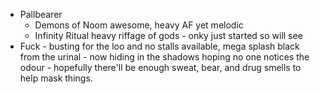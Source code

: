 - Pallbearer
	- Demons of Noom awesome, heavy AF yet melodic
	- Infinity Ritual heavy riffage of gods - onky just started so will see
- Fuck - busting for the loo and no stalls available, mega splash black from the urinal - now hiding in the shadows hoping no one notices the odour - hopefully there'll be enough sweat, bear, and drug smells to help mask things.